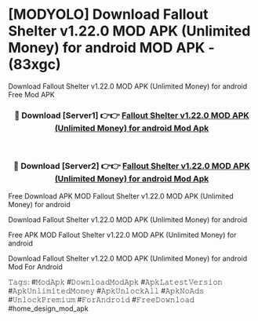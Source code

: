 # [MODYOLO] Download Fallout Shelter v1.22.0 MOD APK (Unlimited Money) for android MOD APK - (83xgc)
Download Fallout Shelter v1.22.0 MOD APK (Unlimited Money) for android Free Mod APK

<div align="center">
<h3>🔴 Download [Server1] 👉👉 <a href="https://apk-comot.site?title=Fallout_Shelter_v1.22.0_MOD_APK_(Unlimited_Money)_for_android">Fallout Shelter v1.22.0 MOD APK (Unlimited Money) for android Mod Apk</a></h3><br>

<h3>🔴 Download [Server2] 👉👉 <a href="https://apk-comot.site?title=Fallout_Shelter_v1.22.0_MOD_APK_(Unlimited_Money)_for_android">Fallout Shelter v1.22.0 MOD APK (Unlimited Money) for android Mod Apk</a></h3>
</div>


Free Download APK MOD Fallout Shelter v1.22.0 MOD APK (Unlimited Money) for android

Download Fallout Shelter v1.22.0 MOD APK (Unlimited Money) for android 

Free APK MOD Fallout Shelter v1.22.0 MOD APK (Unlimited Money) for android 

Download Fallout Shelter v1.22.0 MOD APK (Unlimited Money) for android Mod For Android

𝚃𝚊𝚐𝚜: #𝙼𝚘𝚍𝙰𝚙𝚔 #𝙳𝚘𝚠𝚗𝚕𝚘𝚊𝚍𝙼𝚘𝚍𝙰𝚙𝚔 #𝙰𝚙𝚔𝙻𝚊𝚝𝚎𝚜𝚝𝚅𝚎𝚛𝚜𝚒𝚘𝚗 #𝙰𝚙𝚔𝚄𝚗𝚕𝚒𝚖𝚒𝚝𝚎𝚍𝙼𝚘𝚗𝚎𝚢 #𝙰𝚙𝚔𝚄𝚗𝚕𝚘𝚌𝚔𝙰𝚕𝚕 #𝙰𝚙𝚔𝙽𝚘𝙰𝚍𝚜 #𝚄𝚗𝚕𝚘𝚌𝚔𝙿𝚛𝚎𝚖𝚒𝚞𝚖 #𝙵𝚘𝚛𝙰𝚗𝚍𝚛𝚘𝚒𝚍 #𝙵𝚛𝚎𝚎𝙳𝚘𝚠𝚗𝚕𝚘𝚊𝚍 #home_design_mod_apk